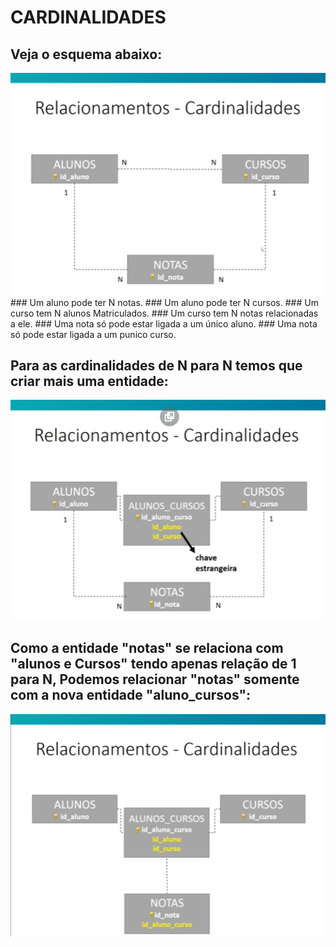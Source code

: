 # CARDINALIDADES
## Veja o esquema abaixo:
![cardinalidade](https://github.com/ERONILDOJUNIOR/SQL-introdu-o/blob/main/imagens/cardinalidade1.png)
    ### Um aluno pode ter N notas.
    ### Um aluno pode ter N cursos.
    ### Um curso tem N alunos Matriculados.
    ### Um curso tem N notas relacionadas a ele.
    ### Uma nota só pode estar ligada a um único aluno.
    ### Uma nota só pode estar ligada a um punico curso.
## Para as cardinalidades de N para N temos que criar mais uma entidade:
![cardinalidade](https://github.com/ERONILDOJUNIOR/SQL-introdu-o/blob/main/imagens/cardinalidade2.png)
## Como a entidade "notas" se relaciona com "alunos e Cursos" tendo apenas relação de 1 para N, Podemos relacionar "notas" somente com a nova entidade "aluno_cursos":
![cardinalidade](https://github.com/ERONILDOJUNIOR/SQL-introdu-o/blob/main/imagens/cardinalidade3.png)
